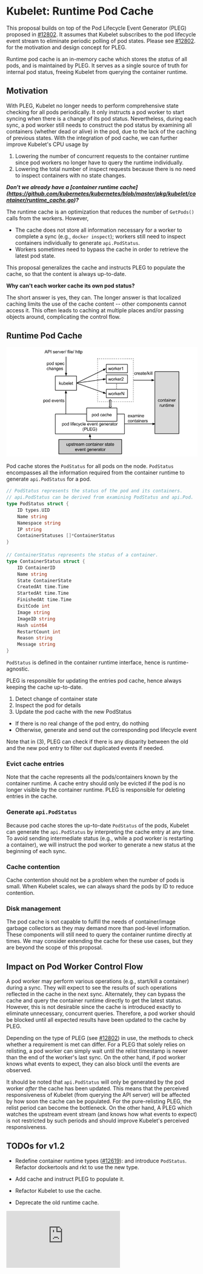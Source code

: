 <!-- BEGIN MUNGE: UNVERSIONED_WARNING -->


<!-- END MUNGE: UNVERSIONED_WARNING -->

# Kubelet: Runtime Pod Cache

This proposal builds on top of the Pod Lifecycle Event Generator (PLEG) proposed
in [#12802](https://issues.k8s.io/12802). It assumes that Kubelet subscribes to
the pod lifecycle event stream to eliminate periodic polling of pod
states. Please see [#12802](https://issues.k8s.io/12802). for the motivation and
design concept for PLEG.

Runtime pod cache is an in-memory cache which stores the *status* of
all pods, and is maintained by PLEG. It serves as a single source of
truth for internal pod status, freeing Kubelet from querying the
container runtime.

## Motivation

With PLEG, Kubelet no longer needs to perform comprehensive state
checking for all pods periodically. It only instructs a pod worker to
start syncing when there is a change of its pod status. Nevertheless,
during each sync, a pod worker still needs to construct the pod status
by examining all containers (whether dead or alive) in the pod, due to
the lack of the caching of previous states. With the integration of
pod cache, we can further improve Kubelet's CPU usage by

 1. Lowering the number of concurrent requests to the container
    runtime since pod workers no longer have to query the runtime
    individually.
 2. Lowering the total number of inspect requests because there is no
    need to inspect containers with no state changes.

***Don't we already have a [container runtime cache]
(https://github.com/kubernetes/kubernetes/blob/master/pkg/kubelet/container/runtime_cache.go)?***

The runtime cache is an optimization that reduces the number of `GetPods()`
calls from the workers. However,

 * The cache does not store all information necessary for a worker to
   complete a sync (e.g., `docker inspect`); workers still need to inspect
   containers individually to generate `api.PodStatus`.
 * Workers sometimes need to bypass the cache in order to retrieve the
   latest pod state.

This proposal generalizes the cache and instructs PLEG to populate the cache, so
that the content is always up-to-date.

**Why can't each worker cache its own pod status?**

The short answer is yes, they can. The longer answer is that localized
caching limits the use of the cache content -- other components cannot
access it. This often leads to caching at multiple places and/or passing
objects around, complicating the control flow.

## Runtime Pod Cache

![pod cache](pod-cache.png)

Pod cache stores the `PodStatus` for all pods on the node. `PodStatus` encompasses
all the information required from the container runtime to generate
`api.PodStatus` for a pod.

```go
// PodStatus represents the status of the pod and its containers.
// api.PodStatus can be derived from examining PodStatus and api.Pod.
type PodStatus struct {
    ID types.UID
    Name string
    Namespace string
    IP string
    ContainerStatuses []*ContainerStatus
}

// ContainerStatus represents the status of a container.
type ContainerStatus struct {
    ID ContainerID
    Name string
    State ContainerState
    CreatedAt time.Time
    StartedAt time.Time
    FinishedAt time.Time
    ExitCode int
    Image string
    ImageID string
    Hash uint64
    RestartCount int
    Reason string
    Message string
}
```

`PodStatus` is defined in the container runtime interface, hence is
runtime-agnostic.

PLEG is responsible for updating the entries pod cache, hence always keeping
the cache up-to-date.

1. Detect change of container state
2. Inspect the pod for details
3. Update the pod cache with the new PodStatus
  - If there is no real change of the pod entry, do nothing
  - Otherwise, generate and send out the corresponding pod lifecycle event

Note that in (3), PLEG can check if there is any disparity between the old
and the new pod entry to filter out duplicated events if needed.

### Evict cache entries

Note that the cache represents all the pods/containers known by the container
runtime. A cache entry should only be evicted if the pod is no longer visible
by the container runtime. PLEG is responsible for deleting entries in the
cache.

### Generate `api.PodStatus`

Because pod cache stores the up-to-date `PodStatus` of the pods, Kubelet can
generate the `api.PodStatus` by interpreting the cache entry at any
time. To avoid sending intermediate status (e.g., while a pod worker
is restarting a container), we will instruct the pod worker to generate a new
status at the beginning of each sync.

### Cache contention

Cache contention should not be a problem when the number of pods is
small. When Kubelet scales, we can always shard the pods by ID to
reduce contention.

### Disk management

The pod cache is not capable to fulfill the needs of container/image garbage
collectors as they may demand more than pod-level information. These components
will still need to query the container runtime directly at times. We may
consider extending the cache for these use cases, but they are beyond the scope
of this proposal.


## Impact on Pod Worker Control Flow

A pod worker may perform various operations (e.g., start/kill a container)
during a sync. They will expect to see the results of such operations reflected
in the cache in the next sync. Alternately, they can bypass the cache and
query the container runtime directly to get the latest status. However, this
is not desirable since the cache is introduced exactly to eliminate unnecessary,
concurrent queries. Therefore, a pod worker should be blocked until all expected
results have been updated to the cache by PLEG.

Depending on the type of PLEG (see [#12802](https://issues.k8s.io/12802)) in
use, the methods to check whether a requirement is met can differ. For a
PLEG that solely relies on relisting, a pod worker can simply wait until the
relist timestamp is newer than the end of the worker's last sync. On the other
hand, if pod worker knows what events to expect, they can also block until the
events are observed.

It should be noted that `api.PodStatus` will only be generated by the pod
worker *after* the cache has been updated. This means that the perceived
responsiveness of Kubelet (from querying the API server) will be affected by
how soon the cache can be populated. For the pure-relisting PLEG, the relist
period can become the bottleneck. On the other hand, A PLEG which watches the
upstream event stream (and knows how what events to expect) is not restricted
by such periods and should improve Kubelet's perceived responsiveness.

## TODOs for v1.2

 - Redefine container runtime types ([#12619](https://issues.k8s.io/12619)):
   and introduce `PodStatus`. Refactor dockertools and rkt to use the new type.

 - Add cache and instruct PLEG to populate it.

 - Refactor Kubelet to use the cache.

 - Deprecate the old runtime cache.




<!-- BEGIN MUNGE: IS_VERSIONED -->
<!-- TAG IS_VERSIONED -->
<!-- END MUNGE: IS_VERSIONED -->


<!-- BEGIN MUNGE: GENERATED_ANALYTICS -->
[![Analytics](https://kubernetes-site.appspot.com/UA-36037335-10/GitHub/docs/proposals/runtime-pod-cache.md?pixel)]()
<!-- END MUNGE: GENERATED_ANALYTICS -->
